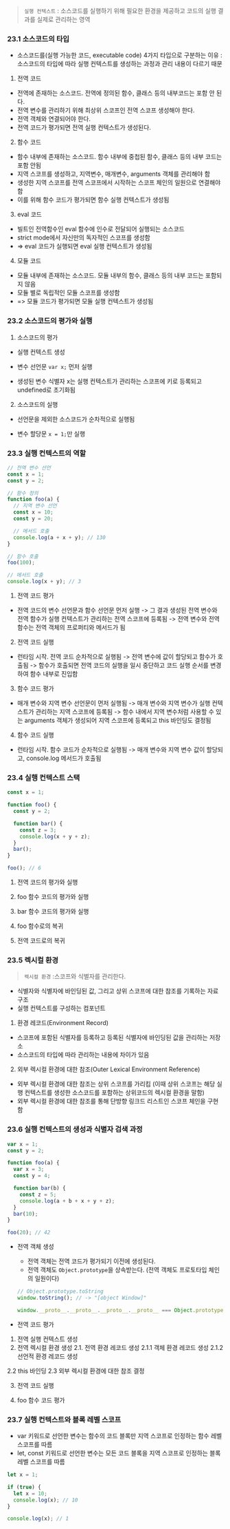 > `실행 컨텍스트`
> : 소스코드를 실행하기 위해 필요한 환경을 제공하고 코드의 실행 결과를 실제로 관리하는 영역


### 23.1 소스코드의 타입
- 소스코드를(실행 가능한 코드, executable code) 4가지 타입으로 구분하는 이유
: 소스코드의 타입에 따라 실행 컨텍스트를 생성하는 과정과 관리 내용이 다르기 때문

1. 전역 코드
- 전역에 존재하는 소스코드. 전역에 정의된 함수, 클래스 등의 내부코드는 포함 안 된다.
- 전역 변수를 관리하기 위해 최상위 스코프인 전역 스코프 생성해야 한다.
- 전역 객체와 연결되어야 한다.
- 전역 코드가 평가되면 전역 실행 컨텍스트가 생성된다.

2. 함수 코드
- 함수 내부에 존재하는 소스코드. 함수 내부에 중첩된 함수, 클래스 등의 내부 코드는 포함 안됨
- 지역 스코프를 생성하고, 지역변수, 매개변수, arguments 객체를 관리해야 함
- 생성한 지역 스코프를 전역 스코프에서 시작하는 스코프 체인의 일원으로 연결해야 함
- 이를 위해 함수 코드가 평가되면 함수 실행 컨텍스트가 생성됨

3. eval 코드
- 빌트인 전역함수인 eval 함수에 인수로 전달되어 실행되는 소스코드
- strict mode에서 자신만의 독자적인 스코프를 생성함
- => eval 코드가 실행되면 eval 실행 컨텍스트가 생성됨


4. 모듈 코드
- 모듈 내부에 존재하는 소스코드. 모듈 내부의 함수, 클래스 등의 내부 코드는 포함되지 않음
- 모듈 별로 독립적인 모듈 스코프를 생성함
- => 모듈 코드가 평가되면 모듈 실행 컨텍스트가 생성됨


### 23.2 소스코드의 평가와 실행
1. 소스코드의 평가
- 실행 컨텍스트 생성

- 변수 선언문 `var x;` 먼저 실행
- 생성된 변수 식별자 x는 실행 컨텍스트가 관리하는 스코프에 키로 등록되고 undefined로 초기화됨


2. 소스코드의 실행
- 선언문을 제외한 소스코드가 순차적으로 실행됨

- 변수 할당문 `x = 1;`만 실행


### 23.3 실행 컨텍스트의 역할
```javascript
// 전역 변수 선언
const x = 1;
const y = 2;

// 함수 정의
function foo(a) {
  // 지역 변수 선언
  const x = 10;
  const y = 20;

  // 메서드 호출
  console.log(a + x + y); // 130
}

// 함수 호출
foo(100);

// 메서드 호출
console.log(x + y); // 3
```

1. 전역 코드 평가
- 전역 코드의 변수 선언문과 함수 선언문 먼저 실행 -> 그 결과 생성된 전역 변수와 전역 함수가 실행 컨텍스트가 관리하는 전역 스코프에 등록됨 -> 전역 변수와 전역 함수는 전역 객체의 프로퍼티와 메서드가 됨

2. 전역 코드 실행
- 런타임 시작. 전역 코드 순차적으로 실행됨 -> 전역 변수에 값이 할당되고 함수가 호출됨 -> 함수가 호출되면 전역 코드의 실행을 일시 중단하고 코드 실행 순서를 변경하여 함수 내부로 진입함


3. 함수 코드 평가
- 매개 변수와 지역 변수 선언문이 먼저 실행됨 -> 매개 변수와 지역 변수가 실행 컨텍스트가 관리하는 지역 스코프에 등록됨 -> 함수 내에서 지역 변수처럼 사용할 수 있는 arguments 객체가 생성되어 지역 스코프에 등록되고 this 바인딩도 결정됨


4. 함수 코드 실행
- 런타임 시작. 함수 코드가 순차적으로 실행됨 -> 매개 변수와 지역 변수 값이 할당되고, console.log 메서드가 호출됨


### 23.4 실행 컨텍스트 스택
```javascript
const x = 1;

function foo() {
  const y = 2;

  function bar() {
    const z = 3;
    console.log(x + y + z);
  }
  bar();
}

foo(); // 6
```
1. 전역 코드의 평가와 실행

2. foo 함수 코드의 평가와 실행

3. bar 함수 코드의 평가와 실행

4. foo 함수로의 복귀

5. 전역 코드로의 복귀


### 23.5 렉시컬 환경
> `렉시컬 환경`
> :스코프와 식별자를 관리한다.

- 식별자와 식별자에 바인딩된 값, 그리고 상위 스코프에 대한 참조를 기록하는 자료구조
- 실행 컨텍스트를 구성하는 컴포넌트

1. 환경 레코드(Environment Record)
- 스코프에 포함된 식별자를 등록하고 등록된 식별자에 바인딩된 값을 관리하는 저장소
- 소스코드의 타입에 따라 관리하는 내용에 차이가 있음

2. 외부 렉시컬 환경에 대한 참조(Outer Lexical Environment Reference)
- 외부 렉시컬 환경에 대한 참조는 상위 스코프를 가리킴 (이때 상위 스코프는 해당 실행 컨텍스트를 생성한 소스코드를 포함하는 상위코드의 렉시컬 환경을 말함)
- 외부 렉시컬 환경에 대한 참조를 통해 단방향 링크드 리스트인 스코프 체인을 구현함


### 23.6 실행 컨텍스트의 생성과 식별자 검색 과정
```javascript
var x = 1;
const y = 2;

function foo(a) {
  var x = 3;
  const y = 4;

  function bar(b) {
    const z = 5;
    console.log(a + b + x + y + z);
  }
  bar(10);
}

foo(20); // 42
```

- 전역 객체 생성
    - 전역 객체는 전역 코드가 평가되기 이전에 생성된다.
    - 전역 객체도 `Object.prototype`을 상속받는다. (전역 객체도 프로토타입 체인의 일원이다)
    ```javascript
    // Object.prototype.toString
    window.toString(); // -> "[object Window]"

    window.__proto__.__proto__.__proto__.__proto__ === Object.prototype; // -> true
    ```


- 전역 코드 평가
1. 전역 실행 컨텍스트 생성
2. 전역 렉시컬 환경 생성
2.1. 전역 환경 레코드 생성
2.1.1 객체 환경 레코드 생성
2.1.2 선언적 환경 레코드 생성

2.2 this 바인딩
2.3 외부 렉시컬 환경에 대한 참조 결정

3. 전역 코드 실행

4. foo 함수 코드 평가




### 23.7 실행 컨텍스트와 블록 레벨 스코프
- var 키워드로 선언한 변수는 함수의 코드 블록만 지역 스코프로 인정하는 함수 레벨 스코프를 따름
- let, const 키워드로 선언한 변수는 모든 코드 블록을 지역 스코프로 인정하는 블록 레벨 스코프를 따름

```javascript
let x = 1;

if (true) {
  let x = 10;
  console.log(x); // 10
}

console.log(x); // 1
```